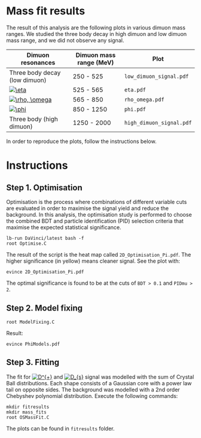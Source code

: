 # Mass fit results

The result of this analysis are the following plots in various dimuon mass ranges. We studied the three body decay in high dimuon and low dimuon mass range, and we did not observe any signal.

| Dimuon resonances             | Dimuon mass range (MeV) | Plot                     |
|-------------------------------|------------------|--------------------------|
| Three body decay (low dimuon) | 250 - 525        | `low_dimuon_signal.pdf`  |
| <a href="https://www.codecogs.com/eqnedit.php?latex=\eta" target="_blank"><img src="https://latex.codecogs.com/gif.latex?\eta" title="\eta" /></a>                          | 525 - 565        | `eta.pdf`                |
| <a href="https://www.codecogs.com/eqnedit.php?latex=\rho,&space;\omega" target="_blank"><img src="https://latex.codecogs.com/gif.latex?\rho,&space;\omega" title="\rho, \omega" /></a>                    | 565 - 850        | `rho_omega.pdf`          |
| <a href="https://www.codecogs.com/eqnedit.php?latex=\phi" target="_blank"><img src="https://latex.codecogs.com/gif.latex?\phi" title="\phi" /></a>                          | 850 - 1250       | `phi.pdf`                |
| Three body (high dimuon)      | 1250 - 2000      | `high_dimuon_signal.pdf` |

In order to reproduce the plots, follow the instructions below.

# Instructions

## Step 1. Optimisation

Optimisation is the process where combinations of different variable cuts are evaluated in order to maximise the signal yield and reduce the background. In this analysis, the optimisation study is performed to choose the combined BDT and particle identification (PID) selection criteria that maximise the expected statistical significance.

```
lb-run DaVinci/latest bash -f
root Optimise.C
```

The result of the script is the heat map called `2D_Optimisation_Pi.pdf`. The higher significance (in yellow) means cleaner signal. See the plot with:

`evince 2D_Optimisation_Pi.pdf`

The optimal significance is found to be at the cuts of `BDT > 0.1` and `PIDmu > 2`.

## Step 2. Model fixing

```
root ModelFixing.C
```

Result:

`evince PhiModels.pdf`

## Step 3. Fitting

The fit for <a href="https://www.codecogs.com/eqnedit.php?latex=D^{&plus;}" target="_blank"><img src="https://latex.codecogs.com/gif.latex?D^{&plus;}" title="D^{+}" /></a> and <a href="https://www.codecogs.com/eqnedit.php?latex=D_{s}" target="_blank"><img src="https://latex.codecogs.com/gif.latex?D_{s}" title="D_{s}" /></a> signal was modelled with the sum of Crystal Ball distributions. Each shape consists of a Gaussian core with a power law tail on opposite sides. The background was modelled with a 2nd order Chebyshev polynomial distribution.
Execute the following commands:

```
mkdir fitresults
mkdir mass_fits
root OSMassFit.C 
```

The plots can be found in `fitresults` folder.

